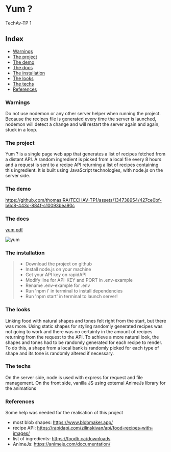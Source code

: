 # Yum ?
TechAv-TP 1

## Index
* [Warnings](#warnings)
* [The project](#the-project)
* [The demo](#the-demo)
* [The docs](#the-docs)
* [The installation](#the-installation)
* [The looks](#the-looks)
* [The techs](#the-techs)
* [References](#references)

### Warnings
Do not use nodemon or any other server helper when running the project. Because the recipes file is generated every time the server is launched, nodemon will detect a change and will restart the server again and again, stuck in a loop.

### The project
Yum ? is a single page web app that generates a list of recipes fetched from a distant API. A random ingredient is picked from a local file every 8 hours and a request is sent to a recipe API returning a list of recipes containing this ingredient. It is built using JavaScript technologies, with node.js on the server side.

### The demo
https://github.com/thomasIRA/TECHAV-TP1/assets/134738954/427ce0bf-b6c8-443c-884f-c10093bea90c

### The docs
[yum.pdf](https://github.com/thomasIRA/TECHAV-TP1/files/13547698/yum.pdf)

![yum](https://github.com/thomasIRA/TECHAV-TP1/assets/134738954/2d945bbb-2096-4da8-a6e0-e3b0878a7ad5)

### The installation
> - Download the project on github
> - Install node.js on your machine
> - Get your API key on rapidAPI
> - Modify line for API-KEY and PORT in .env-example
> - Rename .env-example for .env
> - Run 'npm i' in terminal to install dependencies
> - Run 'npm start' in terminal to launch server! 

### The looks
Linking food with natural shapes and tones felt right from the start, but there was more. Using static shapes for styling randomly generated recipes was not going to work and there was no certainty in the amount of recipes returning from the request to the API. To achieve a more natural look, the shapes and tones had to be randomly generated for each recipe to render. To do this, a shape from a local bank is randomly picked for each type of shape and its tone is randomly altered if necessary.

### The techs
On the server side, node is used with express for request and file management. On the front side, vanilla JS using external AnimeJs library for the animations

### References
Some help was needed for the realisation of this project

- most blob shapes: https://www.blobmaker.app/
- recipe API: https://rapidapi.com/zilinskivan/api/food-recipes-with-images/
- list of ingredients: https://foodb.ca/downloads
- AnimeJs: https://animejs.com/documentation/

